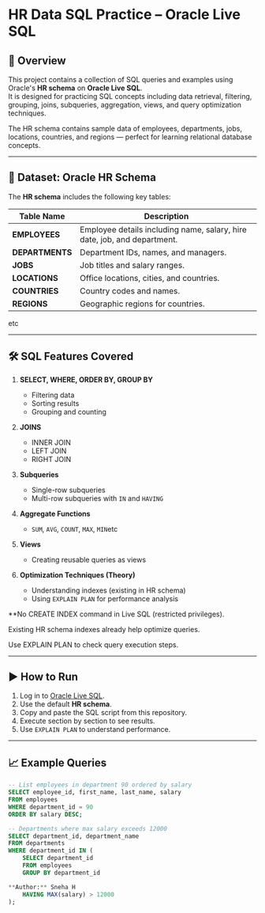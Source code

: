 
# HR Data SQL Practice – Oracle Live SQL

## 📌 Overview
This project contains a collection of SQL queries and examples using Oracle's **HR schema** on **Oracle Live SQL**.  
It is designed for practicing SQL concepts including data retrieval, filtering, grouping, joins, subqueries, aggregation, views, and query optimization techniques.

The HR schema contains sample data of employees, departments, jobs, locations, countries, and regions — perfect for learning relational database concepts.

---

## 📂 Dataset: Oracle HR Schema
The **HR schema** includes the following key tables:

| Table Name   | Description |
|--------------|-------------|
| **EMPLOYEES** | Employee details including name, salary, hire date, job, and department. |
| **DEPARTMENTS** | Department IDs, names, and managers. |
| **JOBS** | Job titles and salary ranges. |
| **LOCATIONS** | Office locations, cities, and countries. |
| **COUNTRIES** | Country codes and names. |
| **REGIONS** | Geographic regions for countries. |
etc

---

## 🛠 SQL Features Covered

1. **SELECT, WHERE, ORDER BY, GROUP BY**  
   - Filtering data  
   - Sorting results  
   - Grouping and counting

2. **JOINS**  
   - INNER JOIN  
   - LEFT JOIN  
   - RIGHT JOIN  

3. **Subqueries**  
   - Single-row subqueries  
   - Multi-row subqueries with `IN` and `HAVING`

4. **Aggregate Functions**  
   - `SUM`, `AVG`, `COUNT`, `MAX`, `MIN`etc

5. **Views**  
   - Creating reusable queries as views

6. **Optimization Techniques (Theory)**  
   - Understanding indexes (existing in HR schema)  
   - Using `EXPLAIN PLAN` for performance analysis
     
**No CREATE INDEX command in Live SQL (restricted privileges).

Existing HR schema indexes already help optimize queries.

Use EXPLAIN PLAN to check query execution steps.

---

## ▶ How to Run
1. Log in to [Oracle Live SQL](https://livesql.oracle.com/).
2. Use the default **HR schema**.
3. Copy and paste the SQL script from this repository.
4. Execute section by section to see results.
5. Use `EXPLAIN PLAN` to understand performance.

---

## 📈 Example Queries

```sql
-- List employees in department 90 ordered by salary
SELECT employee_id, first_name, last_name, salary
FROM employees
WHERE department_id = 90
ORDER BY salary DESC;

-- Departments where max salary exceeds 12000
SELECT department_id, department_name
FROM departments
WHERE department_id IN (
    SELECT department_id
    FROM employees
    GROUP BY department_id

**Author:** Sneha H  
    HAVING MAX(salary) > 12000
);

